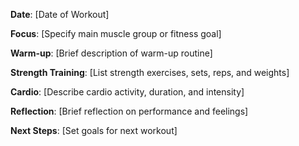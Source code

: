 **Date**: [Date of Workout]

**Focus**:
    [Specify main muscle group or fitness goal]

**Warm-up**:
    [Brief description of warm-up routine]

**Strength Training**:
    [List strength exercises, sets, reps, and weights]

**Cardio**:
    [Describe cardio activity, duration, and intensity]

**Reflection**:
    [Brief reflection on performance and feelings]

**Next Steps**:
    [Set goals for next workout]
